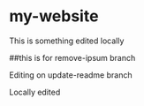 # my-website

This is something edited locally


##this is for remove-ipsum branch

Editing on update-readme branch

Locally edited  